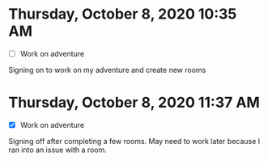 # Thursday, October 8, 2020 10:35 AM
- [ ] Work on adventure

Signing on to work on my adventure and create new rooms

# Thursday, October 8, 2020 11:37 AM
- [x] Work on adventure

Signing off after completing a few rooms. May need to work later because
I ran into an issue with a room. 
